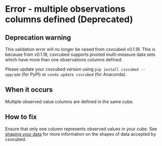 # Error - multiple observations columns defined (Deprecated)

## Deprecation warning

This validation error will no longer be raised from csvcubed v0.1.18. This is because from v0.1.18, csvcubed supports pivoted multi-measure data sets which have more than one observations columns defined.

Please update your csvcubed version using `pip install csvcubed --upgrade` (for PyPI) or `conda update csvcubed` (for Anaconda).

## When it occurs

Multiple observed value columns are defined in the same cube.

## How to fix

Ensure that only one column represents observed values in your cube. See [shaping your data](../../shape-data/index.md) for more information on the shapes of data accepted by csvcubed.
